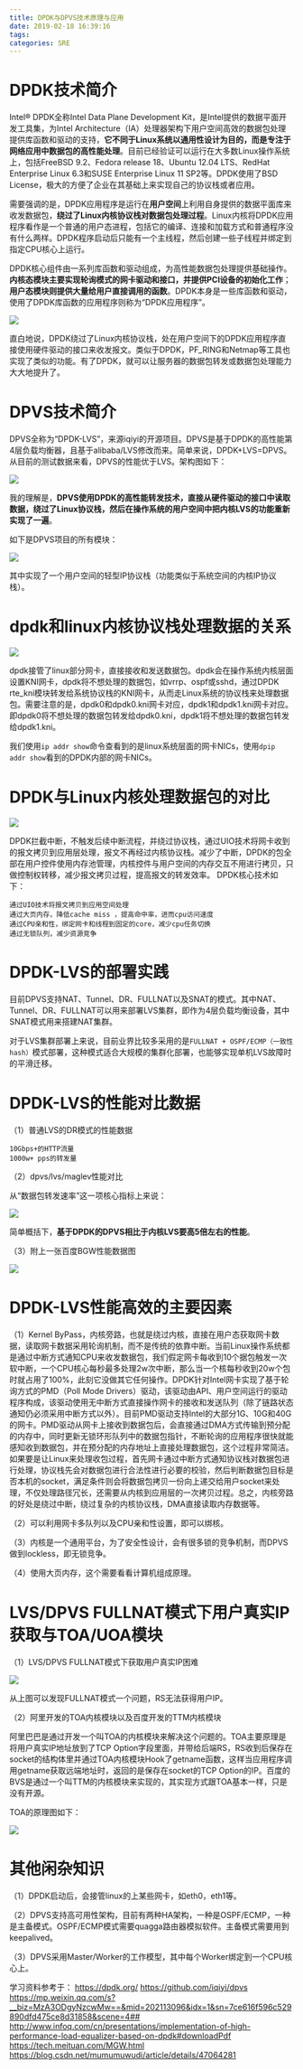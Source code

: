 ```yaml
---
title: DPDK与DPVS技术原理与应用
date: 2019-02-18 16:39:16
tags:
categories: SRE
---
```


# DPDK技术简介

Intel® DPDK全称Intel Data Plane Development Kit，是Intel提供的数据平面开发工具集，为Intel Architecture（IA）处理器架构下用户空间高效的数据包处理提供库函数和驱动的支持，**它不同于Linux系统以通用性设计为目的，而是专注于网络应用中数据包的高性能处理**。目前已经验证可以运行在大多数Linux操作系统上，包括FreeBSD 9.2、Fedora release 18、Ubuntu 12.04 LTS、RedHat Enterprise Linux 6.3和SUSE Enterprise Linux 11 SP2等。DPDK使用了BSD License，极大的方便了企业在其基础上来实现自己的协议栈或者应用。

需要强调的是，DPDK应用程序是运行在**用户空间**上利用自身提供的数据平面库来收发数据包，**绕过了Linux内核协议栈对数据包处理过程**。Linux内核将DPDK应用程序看作是一个普通的用户态进程，包括它的编译、连接和加载方式和普通程序没有什么两样。DPDK程序启动后只能有一个主线程，然后创建一些子线程并绑定到指定CPU核心上运行。

DPDK核心组件由一系列库函数和驱动组成，为高性能数据包处理提供基础操作。**内核态模块主要实现轮询模式的网卡驱动和接口，并提供PCI设备的初始化工作**；**用户态模块则提供大量给用户直接调用的函数**。DPDK本身是一些库函数和驱动，使用了DPDK库函数的应用程序则称为“DPDK应用程序”。

![](/images/sre_dpvs_1_1.png)

直白地说，DPDK绕过了Linux内核协议栈，处在用户空间下的DPDK应用程序直接使用硬件驱动的接口来收发报文。类似于DPDK，PF_RING和Netmap等工具也实现了类似的功能。有了DPDK，就可以让服务器的数据包转发或数据包处理能力大大地提升了。

# DPVS技术简介

DPVS全称为“DPDK-LVS”，来源iqiyi的开源项目。DPVS是基于DPDK的高性能第4层负载均衡器，且基于alibaba/LVS修改而来。简单来说，DPDK+LVS=DPVS。从目前的测试数据来看，DPVS的性能优于LVS。架构图如下：

![](/images/sre_dpvs_1_2.png)

我的理解是，**DPVS使用DPDK的高性能转发技术，直接从硬件驱动的接口中读取数据，绕过了Linux协议栈，然后在操作系统的用户空间中把内核LVS的功能重新实现了一遍**。

如下是DPVS项目的所有模块：

![](/images/sre_dpvs_1_3.png)

其中实现了一个用户空间的轻型IP协议栈（功能类似于系统空间的内核IP协议栈）。

# dpdk和linux内核协议栈处理数据的关系

![](/images/sre_dpvs_1_4.png)

dpdk接管了linux部分网卡，直接接收和发送数据包。dpdk会在操作系统内核层面设置KNI网卡，dpdk将不想处理的数据包，如vrrp、ospf或sshd，通过DPDK rte_kni模块转发给系统协议栈的KNI网卡，从而走Linux系统的协议栈来处理数据包。需要注意的是，dpdk0和dpdk0.kni网卡对应，dpdk1和dpdk1.kni网卡对应。即dpdk0将不想处理的数据包转发给dpdk0.kni，dpdk1将不想处理的数据包转发给dpdk1.kni。

我们使用`ip addr show`命令查看到的是linux系统层面的网卡NICs，使用`dpip addr show`看到的DPDK内部的网卡NICs。

# DPDK与Linux内核处理数据包的对比

![](/images/sre_dpvs_1_5.png)

DPDK拦截中断，不触发后续中断流程，并绕过协议栈，通过UIO技术将网卡收到的报文拷贝到应用层处理，报文不再经过内核协议栈。减少了中断，DPDK的包全部在用户控件使用内存池管理，内核控件与用户空间的内存交互不用进行拷贝，只做控制权转移，减少报文拷贝过程，提高报文的转发效率。
DPDK核心技术如下：

    通过UIO技术将报文拷贝到应用空间处理
    通过大页内存，降低cache miss ，提高命中率，进而cpu访问速度
    通过CPU亲和性，绑定网卡和线程到固定的core，减少cpu任务切换
    通过无锁队列，减少资源竞争

# DPDK-LVS的部署实践

目前DPVS支持NAT、Tunnel、DR、FULLNAT以及SNAT的模式。其中NAT、Tunnel、DR、FULLNAT可以用来部署LVS集群，即作为4层负载均衡设备，其中SNAT模式用来搭建NAT集群。

对于LVS集群部署上来说，目前业界比较多采用的是`FULLNAT + OSPF/ECMP（一致性hash）`模式部署，这种模式适合大规模的集群化部署，也能够实现单机LVS故障时的平滑迁移。

# DPDK-LVS的性能对比数据

（1）普通LVS的DR模式的性能数据

    10Gbps+的HTTP流量
    1000w+ pps的转发量

（2）dpvs/lvs/maglev性能对比

从“数据包转发速率”这一项核心指标上来说：

![](/images/sre_dpvs_1_6.png)

简单概括下，**基于DPDK的DPVS相比于内核LVS要高5倍左右的性能**。

（3）附上一张百度BGW性能数据图

![](/images/sre_dpvs_1_7.png)

# DPDK-LVS性能高效的主要因素

（1）Kernel ByPass，内核旁路，也就是绕过内核，直接在用户态获取网卡数据，读取网卡数据采用轮询机制，而不是传统的依靠中断。当前Linux操作系统都是通过中断方式通知CPU来收发数据包，我们假定网卡每收到10个据包触发一次软中断，一个CPU核心每秒最多处理2w次中断，那么当一个核每秒收到20w个包时就占用了100%，此刻它没做其它任何操作。DPDK针对Intel网卡实现了基于轮询方式的PMD（Poll Mode Drivers）驱动，该驱动由API、用户空间运行的驱动程序构成，该驱动使用无中断方式直接操作网卡的接收和发送队列（除了链路状态通知仍必须采用中断方式以外）。目前PMD驱动支持Intel的大部分1G、10G和40G的网卡。PMD驱动从网卡上接收到数据包后，会直接通过DMA方式传输到预分配的内存中，同时更新无锁环形队列中的数据包指针，不断轮询的应用程序很快就能感知收到数据包，并在预分配的内存地址上直接处理数据包，这个过程非常简洁。如果要是让Linux来处理收包过程，首先网卡通过中断方式通知协议栈对数据包进行处理，协议栈先会对数据包进行合法性进行必要的校验，然后判断数据包目标是否本机的socket，满足条件则会将数据包拷贝一份向上递交给用户socket来处理，不仅处理路径冗长，还需要从内核到应用层的一次拷贝过程。总之，内核旁路的好处是绕过中断，绕过复杂的内核协议栈，DMA直接读取内存数据等。

（2）可以利用网卡多队列以及CPU亲和性设置，即可以绑核。

（3）内核是一个通用平台，为了安全性设计，会有很多锁的竞争机制，而DPVS做到lockless，即无锁竞争。

（4）使用大页内存，这个需要看看计算机组成原理。

# LVS/DPVS FULLNAT模式下用户真实IP获取与TOA/UOA模块

（1）LVS/DPVS FULLNAT模式下获取用户真实IP困难

![](/images/sre_dpvs_1_8.png)

从上图可以发现FULLNAT模式一个问题，RS无法获得用户IP。

（2）阿里开发的TOA内核模块以及百度开发的TTM内核模块

阿里巴巴是通过开发一个叫TOA的内核模块来解决这个问题的。TOA主要原理是将用户真实IP地址放到了TCP Option字段里面，并带给后端RS，RS收到后保存在socket的结构体里并通过TOA内核模块Hook了getname函数，这样当应用程序调用getname获取远端地址时，返回的是保存在socket的TCP Option的IP。百度的BVS是通过一个叫TTM的内核模块来实现的，其实现方式跟TOA基本一样，只是没有开源。

TOA的原理图如下：

![](/images/sre_dpvs_1_9.png)

# 其他闲杂知识

（1）DPDK启动后，会接管linux的上某些网卡，如eth0，eth1等。

（2）DPVS支持高可用性架构，目前有两种HA架构，一种是OSPF/ECMP，一种是主备模式。OSPF/ECMP模式需要quagga路由器模拟软件。主备模式需要用到keepalived。

（3）DPVS采用Master/Worker的工作模型，其中每个Worker绑定到一个CPU核心上。

学习资料参考于：
https://dpdk.org/
https://github.com/iqiyi/dpvs
https://mp.weixin.qq.com/s?__biz=MzA3ODgyNzcwMw==&mid=202113096&idx=1&sn=7ce616f596c529890dfd475ce8d31858&scene=4##
http://www.infoq.com/cn/presentations/implementation-of-high-performance-load-equalizer-based-on-dpdk#downloadPdf
https://tech.meituan.com/MGW.html
https://blog.csdn.net/mumumuwudi/article/details/47064281
